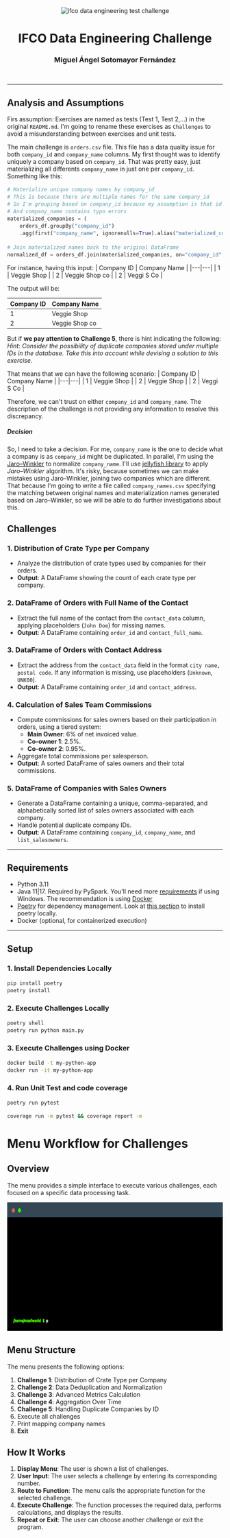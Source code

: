 <br />
<br />

<p align="center">
  <img src=".images/video-call.png" alt="ifco data engineering test challenge" width="80" height="80">
</p>


<h1 align="center">
  <b>
    IFCO Data Engineering Challenge
  </b>
</h1>

<h3 align="center">
  <b>
    Miguel Ángel Sotomayor Fernández
  </b>
</h3>

<br />

---

## **Analysis and Assumptions**

Firs assumption: Exercises are named as tests (Test 1, Test 2,...) in the original `README.md`. I'm going to rename these exercises as `Challenges` to avoid a misunderstanding between exercises and unit tests.

The main challenge is `orders.csv` file. This file has a data quality issue for both `company_id` and `company_name` columns.
My first thought was to identify uniquely a company based on `company_id`. That was pretty easy, just materializing all differents `company_name` in just one per `company_id`. Something like this:

```python
# Materialize unique company names by company_id
# This is because there are multiple names for the same company_id
# So I'm grouping based on company_id because my assumption is that id is correct
# And company_name contains typo errors
materialized_companies = (
    orders_df.groupBy("company_id")
    .agg(first("company_name", ignorenulls=True).alias("materialized_company_name"))

# Join materialized names back to the original DataFrame
normalized_df = orders_df.join(materialized_companies, on="company_id", how="inner")
```

For instance, having this input:
| Company ID | Company Name  |
|---|---|
| 1  | Veggie Shop  |
| 2  | Veggie Shop co  |
| 2  | Veggi S Co  |

The output will be:

| Company ID | Company Name  |
|---|---|
| 1  | Veggie Shop  |
| 2  | Veggie Shop co  |


But if **we pay attention to Challenge 5**, there is hint indicating the following:
*Hint: Consider the possibility of duplicate companies stored under multiple IDs in the database. Take this into account while devising a solution to this exercise.*

That means that we can have the following scenario:
| Company ID | Company Name  |
|---|---|
| 1  | Veggie Shop  |
| 2  | Veggie Shop  |
| 2  | Veggi S Co  |

Therefore, we can't trust on either `company_id` and `company_name`. The description of the challenge is not providing any information to resolve this discrepancy.

##### Decision
So, I need to take a decision. For me, `company_name` is the one to decide what a company is as `company_id` might be duplicated. In parallel, I'm using the [Jaro–Winkler](https://en.wikipedia.org/wiki/Jaro%E2%80%93Winkler_distance) to normalize `company_name`. I'll use [jellyfish library](https://pypi.org/project/jellyfish/) to apply *Jaro–Winkler* algorithm.
It's risky, because sometimes we can make mistakes using Jaro–Winkler, joining two companies which are different. That because I'm going to write a file called `company_names.csv` specifying the matching between original names and materialization names generated based on Jaro–Winkler, so we will be able to do further investigations about this.


## **Challenges**

### 1. **Distribution of Crate Type per Company**
   - Analyze the distribution of crate types used by companies for their orders.
   - **Output**: A DataFrame showing the count of each crate type per company.

### 2. **DataFrame of Orders with Full Name of the Contact**
   - Extract the full name of the contact from the `contact_data` column, applying placeholders (`John Doe`) for missing names.
   - **Output**: A DataFrame containing `order_id` and `contact_full_name`.

### 3. **DataFrame of Orders with Contact Address**
   - Extract the address from the `contact_data` field in the format `city name, postal code`. If any information is missing, use placeholders (`Unknown`, `UNK00`).
   - **Output**: A DataFrame containing `order_id` and `contact_address`.

### 4. **Calculation of Sales Team Commissions**
   - Compute commissions for sales owners based on their participation in orders, using a tiered system:
     - **Main Owner**: 6% of net invoiced value.
     - **Co-owner 1**: 2.5%.
     - **Co-owner 2**: 0.95%.
   - Aggregate total commissions per salesperson.
   - **Output**: A sorted DataFrame of sales owners and their total commissions.

### 5. **DataFrame of Companies with Sales Owners**
   - Generate a DataFrame containing a unique, comma-separated, and alphabetically sorted list of sales owners associated with each company.
   - Handle potential duplicate company IDs.
   - **Output**: A DataFrame containing `company_id`, `company_name`, and `list_salesowners`.

---

## **Requirements**

- Python 3.11
- Java 11|17. Required by PySpark. You'll need more [requirements](https://medium.com/codex/pyspark-setup-on-windows-and-run-your-first-pyspark-program-7ce7c2833338) if using Windows. The recommendation is using [Docker](#3-execute-challenges-using-docker)
- [Poetry](https://python-poetry.org/) for dependency management. Look at [this section](#1-install-dependencies-locally) to install poetry locally.
- Docker (optional, for containerized execution)

---

## **Setup**

### **1. Install Dependencies Locally**
```bash
pip install poetry
poetry install
```

### **2. Execute Challenges Locally**
```bash
poetry shell
poetry run python main.py
```

### **3. Execute Challenges using Docker**
```bash
docker build -t my-python-app 
docker run -it my-python-app
```

### **4. Run Unit Test and code coverage**
```bash
poetry run pytest
```

```bash
coverage run -m pytest && coverage report -m
```

# Menu Workflow for Challenges

## Overview
The menu provides a simple interface to execute various challenges, each focused on a specific data processing task.

<p align="center">
  <img src=".images/terminal.gif" alt="Execution Example" width="700" height="300">
</p>

## Menu Structure
The menu presents the following options:
1. **Challenge 1**: Distribution of Crate Type per Company
2. **Challenge 2**: Data Deduplication and Normalization
3. **Challenge 3**: Advanced Metrics Calculation
4. **Challenge 4**: Aggregation Over Time
5. **Challenge 5**: Handling Duplicate Companies by ID
6. Execute all challenges
7. Print mapping company names
0. **Exit**

## How It Works
1. **Display Menu**: The user is shown a list of challenges.
2. **User Input**: The user selects a challenge by entering its corresponding number.
3. **Route to Function**: The menu calls the appropriate function for the selected challenge.
4. **Execute Challenge**: The function processes the required data, performs calculations, and displays the results.
5. **Repeat or Exit**: The user can choose another challenge or exit the program.

